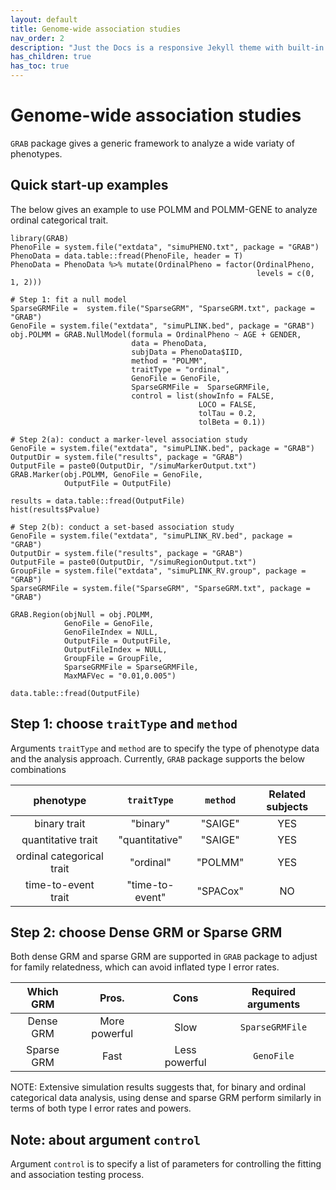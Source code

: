 ```yaml
---
layout: default
title: Genome-wide association studies
nav_order: 2
description: "Just the Docs is a responsive Jekyll theme with built-in search that is easily customizable and hosted on GitHub Pages."
has_children: true
has_toc: true
---
```


# Genome-wide association studies

```GRAB``` package gives a generic framework to analyze a wide variaty of phenotypes. 

## Quick start-up examples

The below gives an example to use POLMM and POLMM-GENE to analyze ordinal categorical trait. 

```
library(GRAB)
PhenoFile = system.file("extdata", "simuPHENO.txt", package = "GRAB")
PhenoData = data.table::fread(PhenoFile, header = T)
PhenoData = PhenoData %>% mutate(OrdinalPheno = factor(OrdinalPheno, 
                                                       levels = c(0, 1, 2)))

# Step 1: fit a null model
SparseGRMFile =  system.file("SparseGRM", "SparseGRM.txt", package = "GRAB")
GenoFile = system.file("extdata", "simuPLINK.bed", package = "GRAB")
obj.POLMM = GRAB.NullModel(formula = OrdinalPheno ~ AGE + GENDER,
                           data = PhenoData, 
                           subjData = PhenoData$IID, 
                           method = "POLMM", 
                           traitType = "ordinal",
                           GenoFile = GenoFile,
                           SparseGRMFile =  SparseGRMFile,
                           control = list(showInfo = FALSE, 
                                          LOCO = FALSE, 
                                          tolTau = 0.2, 
                                          tolBeta = 0.1))                                                       

# Step 2(a): conduct a marker-level association study
GenoFile = system.file("extdata", "simuPLINK.bed", package = "GRAB")
OutputDir = system.file("results", package = "GRAB")
OutputFile = paste0(OutputDir, "/simuMarkerOutput.txt")
GRAB.Marker(obj.POLMM, GenoFile = GenoFile,
            OutputFile = OutputFile)

results = data.table::fread(OutputFile)
hist(results$Pvalue)

# Step 2(b): conduct a set-based association study
GenoFile = system.file("extdata", "simuPLINK_RV.bed", package = "GRAB")
OutputDir = system.file("results", package = "GRAB")
OutputFile = paste0(OutputDir, "/simuRegionOutput.txt")
GroupFile = system.file("extdata", "simuPLINK_RV.group", package = "GRAB")
SparseGRMFile = system.file("SparseGRM", "SparseGRM.txt", package = "GRAB")

GRAB.Region(objNull = obj.POLMM,
            GenoFile = GenoFile,
            GenoFileIndex = NULL,
            OutputFile = OutputFile,
            OutputFileIndex = NULL,
            GroupFile = GroupFile,
            SparseGRMFile = SparseGRMFile,
            MaxMAFVec = "0.01,0.005")

data.table::fread(OutputFile)
```

## Step 1: choose ```traitType``` and ```method```

Arguments ```traitType``` and ```method``` are to specify the type of phenotype data and the analysis approach. Currently, ```GRAB``` package supports the below combinations

| phenotype                 | ```traitType``` |```method```| Related subjects |
|:-------------------------:|:---------------:|:----------:|:----------------:|
| binary trait              | "binary"        | "SAIGE"    |  YES             |
| quantitative trait        | "quantitative"  | "SAIGE"    |  YES             |
| ordinal categorical trait | "ordinal"       | "POLMM"    |  YES             |
| time-to-event trait       | "time-to-event" | "SPACox"   |  NO              |

## Step 2: choose Dense GRM or Sparse GRM

Both dense GRM and sparse GRM are supported in ```GRAB``` package to adjust for family relatedness, which can avoid inflated type I error rates.

| Which GRM   | Pros.    | Cons       | Required arguments  |
|:-----------:|:----------:|:--------:|:-------------------:|
| Dense GRM   | More powerful | Slow  | ```SparseGRMFile``` |
| Sparse GRM  | Fast  | Less powerful | ```GenoFile```      |

NOTE: Extensive simulation results suggests that, for binary and ordinal categorical data analysis, using dense and sparse GRM perform similarly in terms of both type I error rates and powers.

## Note: about argument ```control``` 

Argument ```control``` is to specify a list of parameters for controlling the fitting and association testing process. 




